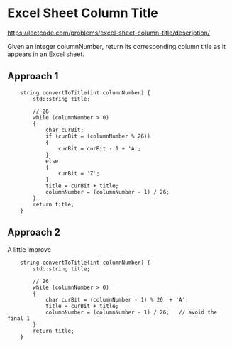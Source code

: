 # Excel Sheet Column Title

https://leetcode.com/problems/excel-sheet-column-title/description/

Given an integer columnNumber, return its corresponding column title as it appears in an Excel sheet.

## Approach 1

```
    string convertToTitle(int columnNumber) {
        std::string title;

        // 26 
        while (columnNumber > 0)
        {
            char curBit;
            if (curBit = (columnNumber % 26))
            {
                curBit = curBit - 1 + 'A';
            }
            else 
            {
                curBit = 'Z';
            }        
            title = curBit + title;
            columnNumber = (columnNumber - 1) / 26; 
        }
        return title;
    }
```

## Approach 2 

A little improve 

```
    string convertToTitle(int columnNumber) {
        std::string title;

        // 26 
        while (columnNumber > 0)
        {
            char curBit = (columnNumber - 1) % 26  + 'A';
            title = curBit + title;
            columnNumber = (columnNumber - 1) / 26;   // avoid the final 1
        }
        return title;
    }
```
